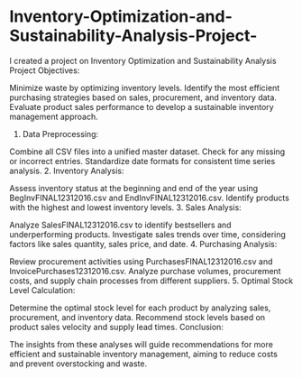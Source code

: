 # Inventory-Optimization-and-Sustainability-Analysis-Project-
I created a project on Inventory Optimization and Sustainability Analysis Project
Objectives:

Minimize waste by optimizing inventory levels.
Identify the most efficient purchasing strategies based on sales, procurement, and inventory data.
Evaluate product sales performance to develop a sustainable inventory management approach.
1. Data Preprocessing:

Combine all CSV files into a unified master dataset.
Check for any missing or incorrect entries.
Standardize date formats for consistent time series analysis.
2. Inventory Analysis:

Assess inventory status at the beginning and end of the year using BegInvFINAL12312016.csv and EndInvFINAL12312016.csv.
Identify products with the highest and lowest inventory levels.
3. Sales Analysis:

Analyze SalesFINAL12312016.csv to identify bestsellers and underperforming products.
Investigate sales trends over time, considering factors like sales quantity, sales price, and date.
4. Purchasing Analysis:

Review procurement activities using PurchasesFINAL12312016.csv and InvoicePurchases12312016.csv.
Analyze purchase volumes, procurement costs, and supply chain processes from different suppliers.
5. Optimal Stock Level Calculation:

Determine the optimal stock level for each product by analyzing sales, procurement, and inventory data.
Recommend stock levels based on product sales velocity and supply lead times.
Conclusion:

The insights from these analyses will guide recommendations for more efficient and sustainable inventory management, aiming to reduce costs and prevent overstocking and waste.


